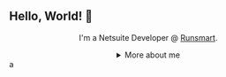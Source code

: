 ## Hello, World! 👋

<div align="center">
  
I'm a Netsuite Developer @ [Runsmart](https://runsmart.cloud/).

<details>
  <summary> More about me</summary>
<div align="left">
 
``` js
const gabs = {
    personal: {
        fullName: 'Gabriel Scarpelini Pavia',
        birthDate: '1998-09-17',
        pronouns: 'he' | 'his',
        interests: ['travel', 'games', 'language learning', 'code'],
        motivation: [
            'Develop my programming skills',
            'Improve the software development',
        ],
    },
    technical: {
        technologies: {
            frontEnd: {
                Javascript: [DOM, Netsuite],
                HTML: ['HTML5', 'Semantic HTML'],
                CSS: ['styled-components'],
            },
            backEnd: {
                Javascript: ['Node.js'],
                Python: [Flask, Class, Object Notation],
                SqlServer: [DML, DDL, Subquery, Functions]
            },
            architecture: ['Single Page Applications', 'Domain Driven Design', 'Feature First'],
        },
    }
}
```
  </div>
</details>

</div>a
